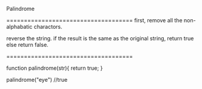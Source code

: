 Palindrome

====================================
first, remove all the non-alphabatic charactors.

reverse the string. if the result is the same as the original string, return true else return false.


====================================

function palindrome(str){
    return true;
}

palindrome("eye")   //true